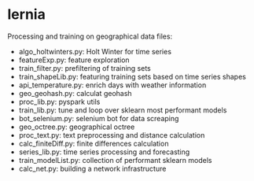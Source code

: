 # lernia
Processing and training on geographical data
files:
* algo\_holtwinters.py: Holt Winter for time series
* featureExp.py: feature exploration
* train\_filter.py: prefiltering of training sets
* train\_shapeLib.py: featuring training sets based on time series shapes
* api\_temperature.py: enrich days with weather information
* geo\_geohash.py: calculat geohash
* proc\_lib.py: pyspark utils
* train\_lib.py: tune and loop over sklearn most performant models
* bot\_selenium.py: selenium bot for data screaping
* geo\_octree.py: geographical octree
* proc\_text.py: text preprocessing and distance calculation
* calc\_finiteDiff.py: finite differences calculation
* series\_lib.py: time series processing and forecasting    
* train\_modelList.py: collection of performant sklearn models
* calc\_net.py: building a network infrastructure

